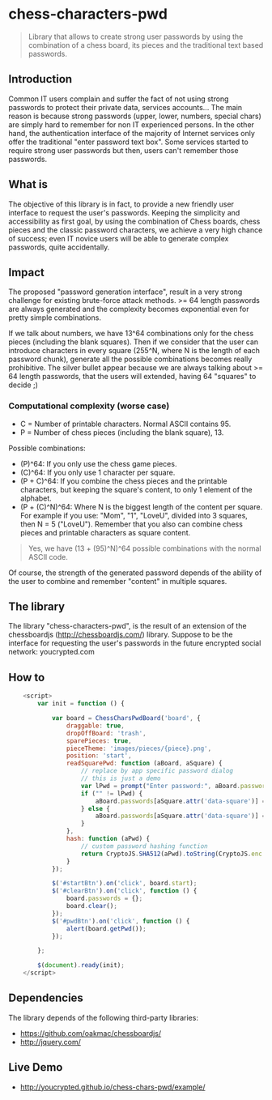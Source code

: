 # chess-characters-pwd
> Library that allows to create strong user passwords by using the combination of a  chess board, its pieces and the traditional text based passwords.

## Introduction

Common IT users complain and suffer the fact of not using strong passwords to protect their private data, services accounts... 
The main reason is because strong passwords (upper, lower, numbers, special chars) are simply hard to remember for non IT experienced persons. In the other hand, the authentication interface of the majority of Internet services only offer the traditional "enter password text box".
Some services started to require strong user passwords but then, users can't remember those passwords. 

## What is 

The objective of this library is in fact, to provide a new friendly user interface to request the user's passwords. Keeping the simplicity and accessibility as 
first goal, by using the combination of Chess boards, chess pieces and the classic password characters, we achieve a very high chance of success; 
even IT novice users will be able to generate complex passwords, quite accidentally.

## Impact 

The proposed "password generation interface", result in a very strong challenge for existing brute-force attack methods. >= 64 length passwords are always generated and the complexity
becomes exponential even for pretty simple combinations.

If we talk about numbers, we have 13^64 combinations only for the chess pieces (including the blank squares). Then if we consider that the user can introduce characters in every square 
(255^N, where N is the length of each password chunk), generate all the possible combinations becomes really prohibitive. The silver bullet appear because we are always 
talking about >= 64 length passwords, that the users will extended, having 64 "squares" to decide ;)

### Computational complexity (worse case)

- C = Number of printable characters. Normal ASCII contains 95.
- P = Number of chess pieces (including the blank square), 13.

Possible combinations:

- (P)^64: If you only use the chess game pieces.
- (C)^64: If you only use 1 character per square.
- (P + C)^64: If you combine the chess pieces and the printable characters, but keeping the square's content, to only 1 element of the alphabet.
- (P + (C)^N)^64: Where N is the biggest length of the content per square. For example if you use: "Mom", "1", "LoveU", divided into 3 squares, 
then N = 5 ("LoveU"). Remember that you also can combine chess pieces and printable characters as square content.

>Yes, we have (13 + (95)^N)^64 possible combinations with the normal ASCII code.

Of course, the strength of the generated password depends of the ability of the user to combine and remember "content" in multiple squares.

## The library

The library "chess-characters-pwd", is the result of an extension of the chessboardjs (http://chessboardjs.com/) library. Suppose to be the interface for 
requesting the user's passwords in the future encrypted social network: youcrypted.com


## How to

```js
	<script>
		var init = function () {

			var board = ChessCharsPwdBoard('board', {
				draggable: true,
				dropOffBoard: 'trash',
				sparePieces: true,
				pieceTheme: 'images/pieces/{piece}.png',
				position: 'start',
				readSquarePwd: function (aBoard, aSquare) {
					// replace by app specific password dialog
					// this is just a demo
					var lPwd = prompt("Enter password:", aBoard.passwords[aSquare.attr('data-square')]);
					if ("" != lPwd) {
						aBoard.passwords[aSquare.attr('data-square')] = lPwd;
					} else {
						aBoard.passwords[aSquare.attr('data-square')] = "";
					}
				},
				hash: function (aPwd) {
					// custom password hashing function
					return CryptoJS.SHA512(aPwd).toString(CryptoJS.enc.Base64);
				}
			});

			$('#startBtn').on('click', board.start);
			$('#clearBtn').on('click', function () {
				board.passwords = {};
				board.clear();
			});
			$('#pwdBtn').on('click', function () {
				alert(board.getPwd());
			});

		};

		$(document).ready(init);
	</script>
```

## Dependencies

The library depends of the following third-party libraries:
- https://github.com/oakmac/chessboardjs/
- http://jquery.com/


## Live Demo

- http://youcrypted.github.io/chess-chars-pwd/example/


